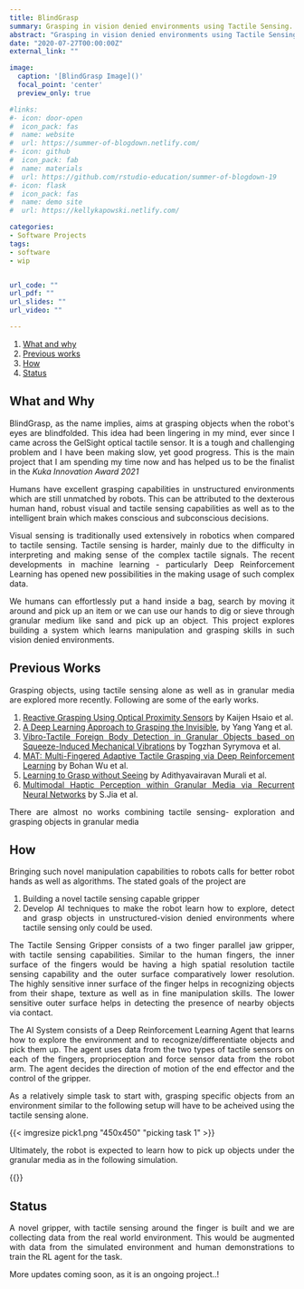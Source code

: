```yaml
---
title: BlindGrasp
summary: Grasping in vision denied environments using Tactile Sensing.
abstract: "Grasping in vision denied environments using Tactile Sensing"
date: "2020-07-27T00:00:00Z"
external_link: ""

image:
  caption: '[BlindGrasp Image]()'
  focal_point: 'center'
  preview_only: true

#links:
#- icon: door-open
#  icon_pack: fas
#  name: website
#  url: https://summer-of-blogdown.netlify.com/
#- icon: github
#  icon_pack: fab
#  name: materials
#  url: https://github.com/rstudio-education/summer-of-blogdown-19
#- icon: flask
#  icon_pack: fas
#  name: demo site
#  url: https://kellykapowski.netlify.com/

categories:
- Software Projects
tags:
- software
- wip  


url_code: ""
url_pdf: ""
url_slides: ""
url_video: ""

---
```

<DIV align="justify">

1. [What and why](#what-and-why)
2. [Previous works](#previous-works)
3. [How](#how)
4. [Status](#status)



## What and Why

BlindGrasp, as the name implies, aims at grasping objects when the robot's eyes are blindfolded. This idea had been lingering in my mind, ever since I came across the GelSight optical tactile sensor. It is a tough and challenging problem and I have been making slow, yet good progress. This is the main project that I am spending my time now and has helped us to be the finalist in the *Kuka Innovation Award 2021*


Humans have excellent grasping capabilities in unstructured environments which are still unmatched by robots. This can be attributed to the dexterous human hand, robust visual and tactile sensing capabilities as well as to the intelligent brain which makes conscious and subconscious decisions. 


Visual sensing is traditionally used extensively in robotics when compared to tactile sensing. Tactile sensing is harder, mainly due to the difficulty in interpreting and making sense of the complex tactile signals. The recent developments in machine learning - particularly Deep Reinforcement Learning has opened new possibilities in the making usage of such complex data.


We humans can effortlessly put a hand inside a bag, search by moving it around and pick up an item or we can use our hands to dig or sieve through granular medium like sand and pick up an object. This project explores building a system which learns manipulation and grasping skills in such vision denied environments.


## Previous Works


Grasping objects, using tactile sensing alone as well as in granular media are explored more recently. Following are some of the early works.


1. [Reactive Grasping Using Optical Proximity Sensors](http://www.robotics.stanford.edu/~ang/papers/icra09-ProximityGrasping.pdf) by Kaijen Hsaio et al.
2. [A Deep Learning Approach to Grasping the Invisible](http://choice.umn.edu/deep-learning-approach-grasping-invisible), by Yang Yang et al.
3. [Vibro-Tactile Foreign Body Detection in Granular Objects based on Squeeze-Induced Mechanical Vibrations](https://ieeexplore.ieee.org/abstract/document/9158928) by Togzhan Syrymova et al.
4. [MAT: Multi-Fingered Adaptive Tactile Grasping via Deep Reinforcement Learning](http://arxiv.org/abs/1909.04787) by Bohan Wu et al.
5. [Learning to Grasp without Seeing](http://arxiv.org/abs/1805.04201) by Adithyavairavan Murali et al.
6. [Multimodal Haptic Perception within Granular Media via Recurrent Neural Networks](#) by S.Jia et al.
 
There are almost no works combining tactile sensing- exploration and grasping objects in granular media

## How

Bringing such novel manipulation capabilities to robots calls for better robot hands as well as algorithms. The stated goals of the project are

1. Building a novel tactile sensing capable gripper
2. Develop AI techniques to make the robot learn how to explore, detect and grasp objects in unstructured-vision denied environments where tactile sensing only could be used.

The Tactile Sensing Gripper consists of a two finger parallel jaw gripper, with tactile sensing capabilities. Similar to the human fingers, the inner surface of the fingers would be having a high spatial resolution tactile sensing capability and the outer surface comparatively lower resolution. The highly sensitive inner surface of the finger helps in recognizing objects from their shape, texture as well as in fine manipulation skills. The lower sensitive outer surface helps in detecting the presence of nearby objects via contact.



The AI System consists of a Deep Reinforcement Learning Agent that learns how to explore the environment and to recognize/differentiate objects and pick them up. The agent uses data from the two types of tactile sensors on each of the fingers, proprioception and force sensor data from the robot arm. The agent decides the direction of motion of the end effector and the control of the gripper.

As a relatively simple task to start with, grasping specific objects from an environment similar to the following setup will have to be acheived using the tactile sensing alone.

{{< imgresize pick1.png "450x450" "picking task 1" >}}
 

Ultimately, the robot is expected to learn how to pick up objects under the granular media as in the following simulation. 

{{<youtube a2rk8dN3KsA >}}

## Status

A novel gripper, with tactile sensing around the finger is built and we are collecting data from the real world environment. This would be augmented with data from the simulated environment and human demonstrations to train the RL agent for the task. 

More updates coming soon, as it is an ongoing project..!

</DIV>



